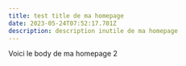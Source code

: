 ```yaml
---
title: test title de ma homepage
date: 2023-05-24T07:52:17.701Z
description: description inutile de ma homepage
---
```

V﻿oici le body de ma homepage 2